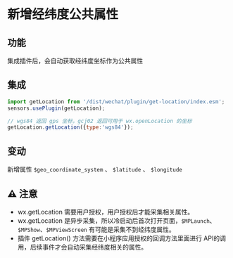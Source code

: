 # 新增经纬度公共属性

## 功能
集成插件后，会自动获取经纬度坐标作为公共属性

## 集成
```javascript
import getLocation from '/dist/wechat/plugin/get-location/index.esm';
sensors.usePlugin(getLocation);

// wgs84 返回 gps 坐标，gcj02 返回可用于 wx.openLocation 的坐标
getLocation.getLocation({type:'wgs84'});
```

## 变动
新增属性 `$geo_coordinate_system` 、 `$latitude` 、 `$longitude`

## ⚠ 注意
* wx.getLocation 需要用户授权，用户授权后才能采集相关属性。
* wx.getLocation 是异步采集，所以冷启动后首次打开页面，`$MPLaunch`、`$MPShow`、`$MPViewScreen` 有可能是采集不到经纬度属性。
* 插件 getLocation() 方法需要在小程序应用授权的回调方法里面进行 API的调用，后续事件才会自动采集经纬度相关的属性。
